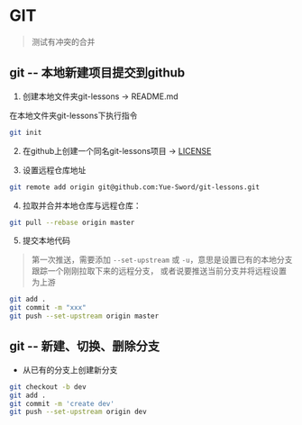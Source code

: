 # GIT
> 测试有冲突的合并


## git -- 本地新建项目提交到github

1. 创建本地文件夹git-lessons -> README.md

在本地文件夹git-lessons下执行指令

```bash
git init
```

2. 在github上创建一个同名git-lessons项目 ->  [LICENSE](https://github.com/Yue-Sword/git-lessons/blob/master/LICENSE)


3. 设置远程仓库地址

```bash
git remote add origin git@github.com:Yue-Sword/git-lessons.git
```

4. 拉取并合并本地仓库与远程仓库： 

```bash
git pull --rebase origin master
```

5. 提交本地代码

> 第一次推送，需要添加 `--set-upstream` 或 `-u`，意思是设置已有的本地分支跟踪一个刚刚拉取下来的远程分支， 或者说要推送当前分支并将远程设置为上游 

```bash
git add .
git commit -m "xxx"
git push --set-upstream origin master
```

## git -- 新建、切换、删除分支

- 从已有的分支上创建新分支

```bash
git checkout -b dev
git add .
git commit -m 'create dev'
git push --set-upstream origin dev
```
